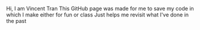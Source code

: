 Hi, I am Vincent Tran
This GitHub page was made for me to save my code in which I make either for fun or class
Just helps me revisit what I've done in the past

